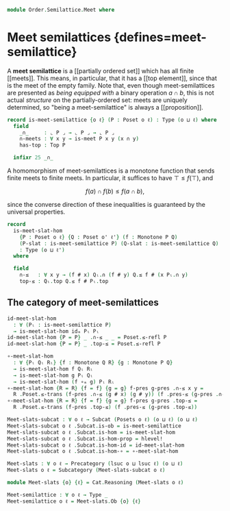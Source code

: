 <!--
```agda
open import Cat.Functor.Subcategory
open import Cat.Prelude

open import Data.Fin.Base hiding (_≤_)

open import Order.Diagram.Meet
open import Order.Diagram.Glb
open import Order.Diagram.Top
open import Order.Base

import Cat.Reasoning

import Order.Diagram.Meet.Reasoning as Meets
import Order.Reasoning
```
-->

```agda
module Order.Semilattice.Meet where
```

# Meet semilattices {defines=meet-semilattice}

A **meet semilattice** is a [[partially ordered set]] which has all
finite [[meets]]. This means, in particular, that it has a [[top
element]], since that is the meet of the empty family. Note that, even
though meet-semilattices are presented as _being equipped with_ a binary
operation $a \cap b$, this is not actual *structure* on the
partially-ordered set: meets are uniquely determined, so "being a
meet-semilattice" is always a [[proposition]].

```agda
record is-meet-semilattice {o ℓ} (P : Poset o ℓ) : Type (o ⊔ ℓ) where
  field
    _∩_     : ⌞ P ⌟ → ⌞ P ⌟ → ⌞ P ⌟
    ∩-meets : ∀ x y → is-meet P x y (x ∩ y)
    has-top : Top P

  infixr 25 _∩_
```

<!--
```agda
  open Order.Reasoning P
  open Meets ∩-meets public
  open Top has-top using (top; !) public

abstract
  is-meet-semilattice-is-prop
    : ∀ {o ℓ} {P : Poset o ℓ}
    → is-prop (is-meet-semilattice P)
  is-meet-semilattice-is-prop {P = P} p q = path where
    open Order.Diagram.Top P using (H-Level-Top)
    open is-meet-semilattice
    module p = is-meet-semilattice p
    module q = is-meet-semilattice q

    meetp : ∀ x y → x p.∩ y ≡ x q.∩ y
    meetp x y = meet-unique (p.∩-meets x y) (q.∩-meets x y)

    path : p ≡ q
    path i ._∩_ x y     = meetp x y i
    path i .∩-meets x y = is-prop→pathp (λ i → hlevel {T = is-meet P x y (meetp x y i)} 1) (p.∩-meets x y) (q.∩-meets x y) i
    path i .has-top     = hlevel {T = Top P} 1 p.has-top q.has-top i

private variable
  o ℓ o' ℓ' : Level
  P Q R : Poset o ℓ

instance
  H-Level-is-meet-semilattice : ∀ {n} → H-Level (is-meet-semilattice P) (suc n)
  H-Level-is-meet-semilattice = prop-instance is-meet-semilattice-is-prop
```
-->

A homomorphism of meet-semilattices is a monotone function that sends
finite meets to finite meets. In particular, it suffices to have $\top
\le f(\top)$, and

$$
f(a) \cap f(b) \le f(a \cap b)\text{,}
$$

since the converse direction of these inequalities is guaranteed by the
universal properties.

```agda
record
  is-meet-slat-hom
    {P : Poset o ℓ} {Q : Poset o' ℓ'} (f : Monotone P Q)
    (P-slat : is-meet-semilattice P) (Q-slat : is-meet-semilattice Q)
    : Type (o ⊔ ℓ')
  where
```

<!--
```agda
  no-eta-equality
  private
    module P = Poset P
    module Pₗ = is-meet-semilattice P-slat
    module Q = Order.Reasoning Q
    module Qₗ = is-meet-semilattice Q-slat
    open is-meet
```
-->

```agda
  field
    ∩-≤   : ∀ x y → (f # x) Qₗ.∩ (f # y) Q.≤ f # (x Pₗ.∩ y)
    top-≤ : Qₗ.top Q.≤ f # Pₗ.top
```

<!--
```agda
  pres-∩ : ∀ x y → f # (x Pₗ.∩ y) ≡ f # x Qₗ.∩ f # y
  pres-∩ x y =
    Q.≤-antisym
      (Qₗ.∩-universal (f # (x Pₗ.∩ y))
        (f .pres-≤ Pₗ.∩≤l)
        (f .pres-≤ Pₗ.∩≤r))
      (∩-≤ x y)

  pres-top : f # Pₗ.top ≡ Qₗ.top
  pres-top = Q.≤-antisym Qₗ.! top-≤

  pres-meets
    : ∀ {x y m}
    → is-meet P x y m
    → is-meet Q (f # x) (f # y) (f # m)
  pres-meets meet .is-meet.meet≤l = f .pres-≤ (meet .meet≤l)
  pres-meets meet .is-meet.meet≤r = f .pres-≤ (meet .meet≤r)
  pres-meets {x = x} {y = y} {m = m} meet .is-meet.greatest ub ub≤fx ub≤fy =
    ub                   Q.≤⟨ Qₗ.∩-universal ub ub≤fx ub≤fy ⟩
    (f # x) Qₗ.∩ (f # y) Q.≤⟨ ∩-≤ x y ⟩
    f # (x Pₗ.∩ y)       Q.≤⟨ f .pres-≤ (meet .greatest (x Pₗ.∩ y) Pₗ.∩≤l Pₗ.∩≤r) ⟩
    f # m                Q.≤∎

  pres-tops
    : ∀ {t}
    → is-top P t
    → is-top Q (f # t)
  pres-tops {t = t} t-top x =
    x          Q.≤⟨ Qₗ.! ⟩
    Qₗ.top     Q.≤⟨ top-≤ ⟩
    f # Pₗ.top Q.≤⟨ f .pres-≤ (t-top Pₗ.top) ⟩
    f # t      Q.≤∎

open is-meet-slat-hom

abstract
  is-meet-slat-hom-is-prop
    : ∀ {P : Poset o ℓ} {Q : Poset o' ℓ'} {f : Monotone P Q}
        {P-slat Q-slat}
    → is-prop (is-meet-slat-hom f P-slat Q-slat)
  is-meet-slat-hom-is-prop =
    Iso→is-hlevel 1 eqv hlevel!
    where unquoteDecl eqv = declare-record-iso eqv (quote is-meet-slat-hom)

instance
  H-Level-is-meet-slat-hom
    : ∀ {f : Monotone P Q} {P-slat Q-slat n}
    → H-Level (is-meet-slat-hom f P-slat Q-slat) (suc n)
  H-Level-is-meet-slat-hom = prop-instance is-meet-slat-hom-is-prop
```
-->

## The category of meet-semilattices

```agda
id-meet-slat-hom
  : ∀ (Pₗ : is-meet-semilattice P)
  → is-meet-slat-hom idₘ Pₗ Pₗ
id-meet-slat-hom {P = P} _ .∩-≤ _ _ = Poset.≤-refl P
id-meet-slat-hom {P = P} _ .top-≤ = Poset.≤-refl P

∘-meet-slat-hom
  : ∀ {Pₗ Qₗ Rₗ} {f : Monotone Q R} {g : Monotone P Q}
  → is-meet-slat-hom f Qₗ Rₗ
  → is-meet-slat-hom g Pₗ Qₗ
  → is-meet-slat-hom (f ∘ₘ g) Pₗ Rₗ
∘-meet-slat-hom {R = R} {f = f} {g = g} f-pres g-pres .∩-≤ x y =
  R .Poset.≤-trans (f-pres .∩-≤ (g # x) (g # y)) (f .pres-≤ (g-pres .∩-≤ x y))
∘-meet-slat-hom {R = R} {f = f} {g = g} f-pres g-pres .top-≤ =
  R .Poset.≤-trans (f-pres .top-≤) (f .pres-≤ (g-pres .top-≤))
```

```agda
Meet-slats-subcat : ∀ o ℓ → Subcat (Posets o ℓ) (o ⊔ ℓ) (o ⊔ ℓ)
Meet-slats-subcat o ℓ .Subcat.is-ob = is-meet-semilattice
Meet-slats-subcat o ℓ .Subcat.is-hom = is-meet-slat-hom
Meet-slats-subcat o ℓ .Subcat.is-hom-prop = hlevel!
Meet-slats-subcat o ℓ .Subcat.is-hom-id = id-meet-slat-hom
Meet-slats-subcat o ℓ .Subcat.is-hom-∘ = ∘-meet-slat-hom

Meet-slats : ∀ o ℓ → Precategory (lsuc o ⊔ lsuc ℓ) (o ⊔ ℓ)
Meet-slats o ℓ = Subcategory (Meet-slats-subcat o ℓ)
```

```agda
module Meet-slats {o} {ℓ} = Cat.Reasoning (Meet-slats o ℓ)

Meet-semilattice : ∀ o ℓ → Type _
Meet-semilattice o ℓ = Meet-slats.Ob {o} {ℓ}
```

